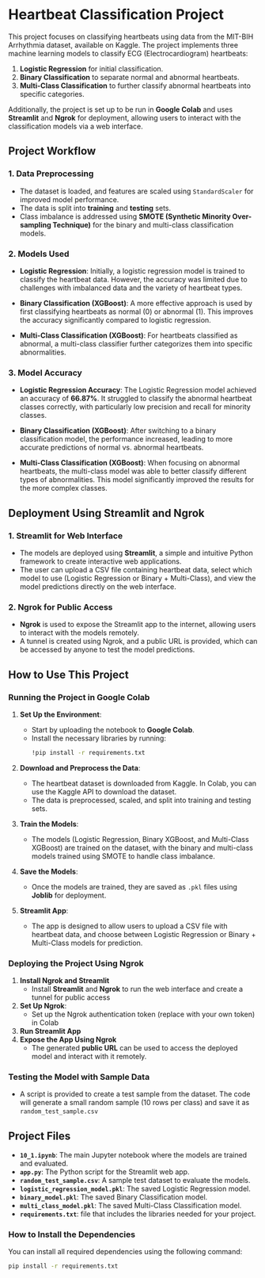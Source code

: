 # **Heartbeat Classification Project**

This project focuses on classifying heartbeats using data from the MIT-BIH Arrhythmia dataset, available on Kaggle. The project implements three machine learning models to classify ECG (Electrocardiogram) heartbeats: 
1. **Logistic Regression** for initial classification.
2. **Binary Classification** to separate normal and abnormal heartbeats.
3. **Multi-Class Classification** to further classify abnormal heartbeats into specific categories.

Additionally, the project is set up to be run in **Google Colab** and uses **Streamlit** and **Ngrok** for deployment, allowing users to interact with the classification models via a web interface.

## **Project Workflow**

### 1. **Data Preprocessing**
   - The dataset is loaded, and features are scaled using `StandardScaler` for improved model performance.
   - The data is split into **training** and **testing** sets.
   - Class imbalance is addressed using **SMOTE (Synthetic Minority Over-sampling Technique)** for the binary and multi-class classification models.

### 2. **Models Used**
   - **Logistic Regression**: Initially, a logistic regression model is trained to classify the heartbeat data. However, the accuracy was limited due to challenges with imbalanced data and the variety of heartbeat types.
   
   - **Binary Classification (XGBoost)**: A more effective approach is used by first classifying heartbeats as normal (0) or abnormal (1). This improves the accuracy significantly compared to logistic regression.

   - **Multi-Class Classification (XGBoost)**: For heartbeats classified as abnormal, a multi-class classifier further categorizes them into specific abnormalities.

### 3. **Model Accuracy**
   - **Logistic Regression Accuracy**: The Logistic Regression model achieved an accuracy of **66.87%**. It struggled to classify the abnormal heartbeat classes correctly, with particularly low precision and recall for minority classes.
   
   - **Binary Classification (XGBoost)**: After switching to a binary classification model, the performance increased, leading to more accurate predictions of normal vs. abnormal heartbeats.
   
   - **Multi-Class Classification (XGBoost)**: When focusing on abnormal heartbeats, the multi-class model was able to better classify different types of abnormalities. This model significantly improved the results for the more complex classes.

## **Deployment Using Streamlit and Ngrok**

### 1. **Streamlit for Web Interface**
   - The models are deployed using **Streamlit**, a simple and intuitive Python framework to create interactive web applications.
   - The user can upload a CSV file containing heartbeat data, select which model to use (Logistic Regression or Binary + Multi-Class), and view the model predictions directly on the web interface.

### 2. **Ngrok for Public Access**
   - **Ngrok** is used to expose the Streamlit app to the internet, allowing users to interact with the models remotely.
   - A tunnel is created using Ngrok, and a public URL is provided, which can be accessed by anyone to test the model predictions.

## **How to Use This Project**

### **Running the Project in Google Colab**
1. **Set Up the Environment**:
   - Start by uploading the notebook to **Google Colab**.
   - Install the necessary libraries by running:
     ```bash
     !pip install -r requirements.txt
     ```

2. **Download and Preprocess the Data**:
   - The heartbeat dataset is downloaded from Kaggle. In Colab, you can use the Kaggle API to download the dataset.
   - The data is preprocessed, scaled, and split into training and testing sets.

3. **Train the Models**:
   - The models (Logistic Regression, Binary XGBoost, and Multi-Class XGBoost) are trained on the dataset, with the binary and multi-class models trained using SMOTE to handle class imbalance.

4. **Save the Models**:
   - Once the models are trained, they are saved as `.pkl` files using **Joblib** for deployment.

5. **Streamlit App**:
   - The app is designed to allow users to upload a CSV file with heartbeat data, and choose between Logistic Regression or Binary + Multi-Class models for prediction.
   
### **Deploying the Project Using Ngrok**
1. **Install Ngrok and Streamlit**
   - Install **Streamlit** and **Ngrok** to run the web interface and create a tunnel for public access
2. **Set Up Ngrok**:
   - Set up the Ngrok authentication token (replace with your own token) in Colab
3. **Run Streamlit App**
4. **Expose the App Using Ngrok**
   - The generated **public URL** can be used to access the deployed model and interact with it remotely.

### **Testing the Model with Sample Data**
   - A script is provided to create a test sample from the dataset. The code will generate a small random sample (10 rows per class) and save it as `random_test_sample.csv`

## **Project Files**
- **`10_1.ipynb`**: The main Jupyter notebook where the models are trained and evaluated.
- **`app.py`**: The Python script for the Streamlit web app.
- **`random_test_sample.csv`**: A sample test dataset to evaluate the models.
- **`logistic_regression_model.pkl`**: The saved Logistic Regression model.
- **`binary_model.pkl`**: The saved Binary Classification model.
- **`multi_class_model.pkl`**: The saved Multi-Class Classification model.
- **`requirements.txt`**: file that includes the libraries needed for your project.

### **How to Install the Dependencies**
You can install all required dependencies using the following command:
```bash
pip install -r requirements.txt
```

